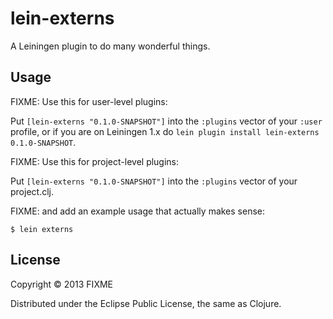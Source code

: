 # lein-externs

A Leiningen plugin to do many wonderful things.

## Usage

FIXME: Use this for user-level plugins:

Put `[lein-externs "0.1.0-SNAPSHOT"]` into the `:plugins` vector of your
`:user` profile, or if you are on Leiningen 1.x do `lein plugin install
lein-externs 0.1.0-SNAPSHOT`.

FIXME: Use this for project-level plugins:

Put `[lein-externs "0.1.0-SNAPSHOT"]` into the `:plugins` vector of your project.clj.

FIXME: and add an example usage that actually makes sense:

    $ lein externs

## License

Copyright © 2013 FIXME

Distributed under the Eclipse Public License, the same as Clojure.
